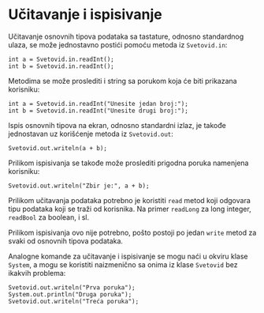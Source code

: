 Učitavanje i ispisivanje
========================

Učitavanje osnovnih tipova podataka sa tastature, odnosno standardnog ulaza, se
može jednostavno postići pomoću metoda iz `Svetovid.in`:

    int a = Svetovid.in.readInt();
    int b = Svetovid.in.readInt();

Metodima se može proslediti i string sa porukom koja će biti prikazana
korisniku:

    int a = Svetovid.in.readInt("Unesite jedan broj:");
    int b = Svetovid.in.readInt("Unesite drugi broj:");

Ispis osnovnih tipova na ekran, odnosno standardni izlaz, je takođe jednostavan
uz korišćenje metoda iz `Svetovid.out`:

    Svetovid.out.writeln(a + b);

Prilikom ispisivanja se takođe može proslediti prigodna poruka namenjena
korisniku:

    Svetovid.out.writeln("Zbir je:", a + b);

Prilikom učitavanja podataka potrebno je koristiti `read` metod koji odgovara
tipu podataka koji se traži od korisnika. Na primer `readLong` za long integer,
`readBool` za boolean, i sl.


Prilikom ispisivanja ovo nije potrebno, pošto postoji po jedan `write` metod za
svaki od osnovnih tipova podataka.

Analogne komande za učitavanje i ispisivanje se mogu naći u okviru klase
`System`, a mogu se koristiti naizmenično sa onima iz klase `Svetovid` bez
ikakvih problema:

    Svetovid.out.writeln("Prva poruka");
	System.out.println("Druga poruka");
    Svetovid.out.writeln("Treća poruka");
